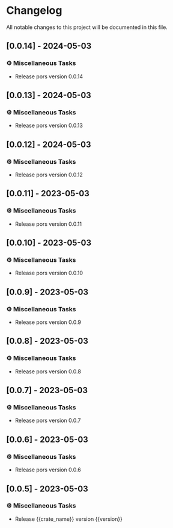 # Changelog

All notable changes to this project will be documented in this file.

## [0.0.14] - 2024-05-03

### ⚙️ Miscellaneous Tasks

- Release pors version 0.0.14

## [0.0.13] - 2024-05-03

### ⚙️ Miscellaneous Tasks

- Release pors version 0.0.13

## [0.0.12] - 2024-05-03

### ⚙️ Miscellaneous Tasks

- Release pors version 0.0.12

## [0.0.11] - 2023-05-03

### ⚙️ Miscellaneous Tasks

- Release pors version 0.0.11

## [0.0.10] - 2023-05-03

### ⚙️ Miscellaneous Tasks

- Release pors version 0.0.10

## [0.0.9] - 2023-05-03

### ⚙️ Miscellaneous Tasks

- Release pors version 0.0.9

## [0.0.8] - 2023-05-03

### ⚙️ Miscellaneous Tasks

- Release pors version 0.0.8

## [0.0.7] - 2023-05-03

### ⚙️ Miscellaneous Tasks

- Release pors version 0.0.7

## [0.0.6] - 2023-05-03

### ⚙️ Miscellaneous Tasks

- Release pors version 0.0.6

## [0.0.5] - 2023-05-03

### ⚙️ Miscellaneous Tasks

- Release {{crate_name}} version {{version}}

<!-- generated by git-cliff -->
